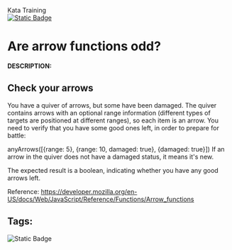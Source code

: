 Kata Training <br>
[![Static Badge](https://img.shields.io/badge/8kyu%20-%20black?style=flat&logo=codewars&labelColor=B1361E&color=black)](Javascript/8kyu)

# Are arrow functions odd?

**DESCRIPTION:**

## Check your arrows

You have a quiver of arrows, but some have been damaged. The quiver contains arrows with an optional range information (different types of targets are positioned at different ranges), so each item is an arrow.
You need to verify that you have some good ones left, in order to prepare for battle:

anyArrows([{range: 5}, {range: 10, damaged: true}, {damaged: true}])
If an arrow in the quiver does not have a damaged status, it means it's new.

The expected result is a boolean, indicating whether you have any good arrows left.

Reference: https://developer.mozilla.org/en-US/docs/Web/JavaScript/Reference/Functions/Arrow_functions

## Tags:

![Static Badge](https://img.shields.io/badge/fundamentals%20-%20purple?style=plastic)
